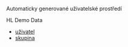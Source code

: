 Automaticky generované uživatelské prostředí

HL Demo Data
- [uživatel](/auto/user/view/51d101a0-81f1-44ca-8366-6cf51432e8d6)
- [skupina](/auto/group/view/be0e6b0b-7e5f-4b7a-9d9b-daf3f23bcd7a)

